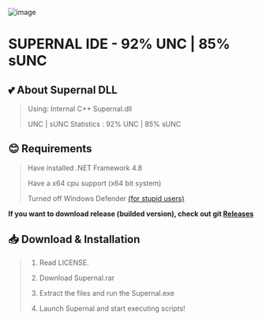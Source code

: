 ![image](https://github.com/user-attachments/assets/7f362449-609d-4d9b-9be4-95d358f95050)
# **SUPERNAL IDE - 92% UNC | 85% sUNC**

## 💕 About Supernal DLL
> Using: Internal C++ Supernal.dll
> 
> UNC | sUNC Statistics : 92% UNC | 85% sUNC
## 😊 Requirements
> Have installed .NET Framework 4.8
> 
> Have a x64 cpu support (x64 bit system)
> 
> Turned off Windows Defender [(for stupid users)](https://www.youtube.com/watch?v=TjqzYG_01do)

**If you want to download release (builded version), check out git [Releases](https://github.com/BeanyDio/Supernal/releases/)**

## 📥 Download & Installation
> 1. Read LICENSE.
>
> 2. Download Supernal.rar
>
> 3. Extract the files and run the Supernal.exe
>
> 4. Launch Supernal and start executing scripts!
